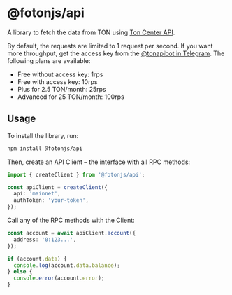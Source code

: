 # @fotonjs/api

A library to fetch the data from TON using [Ton Center API](https://toncenter.com/).

By default, the requests are limited to 1 request per second. If you want more throughput, get the access key from the [@tonapibot in Telegram](https://t.me/tonapibot). The following plans are available:
- Free without access key: 1rps
- Free with access key: 10rps
- Plus for 2.5 TON/month: 25rps
- Advanced for 25 TON/month: 100rps

## Usage

To install the library, run:

```bash
npm install @fotonjs/api
```

Then, create an API Client – the interface with all RPC methods:

```ts
import { createClient } from '@fotonjs/api';

const apiClient = createClient({
  api: 'mainnet',
  authToken: 'your-token',
});
```

Call any of the RPC methods with the Client:

```ts
const account = await apiClient.account({
  address: '0:123...',
});

if (account.data) {
  console.log(account.data.balance);
} else {
  console.error(account.error);
}
```
